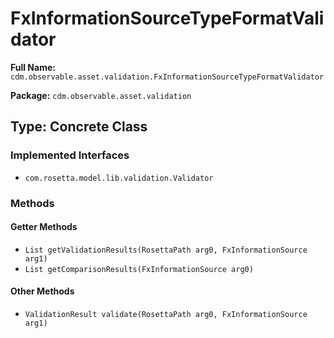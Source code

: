 # FxInformationSourceTypeFormatValidator

**Full Name:** `cdm.observable.asset.validation.FxInformationSourceTypeFormatValidator`

**Package:** `cdm.observable.asset.validation`

## Type: Concrete Class

### Implemented Interfaces

- `com.rosetta.model.lib.validation.Validator`

### Methods

#### Getter Methods

- `List getValidationResults(RosettaPath arg0, FxInformationSource arg1)`
- `List getComparisonResults(FxInformationSource arg0)`

#### Other Methods

- `ValidationResult validate(RosettaPath arg0, FxInformationSource arg1)`

